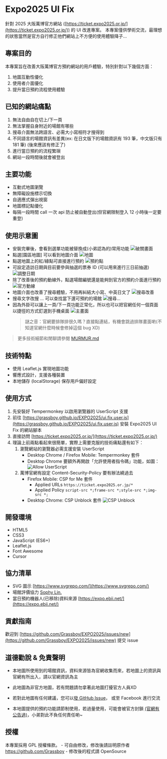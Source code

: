 # Expo2025 UI Fix

針對 2025 大阪萬博官方網站 ([https://ticket.expo2025.or.jp/](https://ticket.expo2025.or.jp/)) 的 UI 改進專案。
本專案僅供學術交流，最理想的狀態當然是官方自行修正他們網站上不方便的使用體驗降子…

## 專案目的

本專案旨在改善大阪萬博官方預約網站的用戶體驗，特別針對以下幾個方面：

1. 地圖互動性優化
2. 使用者介面優化
3. 提升當日預約流程使用體驗

## 已知的網站痛點

1. 無法自由自在切上/下一頁
1. 無法掌握自身附近的場館有哪些
1. 搜尋介面無法跨語言、必需大小寫相符才搜得到
1. 不同語言的場館資訊有差異(ex: 在日文版下的場館資訊有 193 筆，中文版只有 181 筆) (後來應該有修正了)
1. 進行當日預約的流程繁瑣
1. 網站一段時間後就會被登出

## 主要功能

- 互動式地圖瀏覽
- 無障礙設施標示切換
- 自適應式彈出視窗
- 地圖標記點優化
- 每隔一段時間 call 一次 api 防止被自動登出(但官網限制登入 12 小時後一定要重登)

## 使用示意圖
- 安裝完畢後，會看到選單功能被替換成(小弟認為的)常用功能
   ![破關畫面](https://i.imgur.com/21hTAal.png)
- 點選[園區地圖] 可以看到地圖介面
   ![地圖](https://i.imgur.com/CVMo9r7.png)
- 點選地圖上的紅/綠點可直接進行預約
   ![預約點](https://i.imgur.com/9glWkHE.png)
- 可設定造訪日期與目前要參與抽選的票券 ID (可以用來進行三日前抽選)
   ![調整日期](https://i.imgur.com/A1BrWCr.png)
- 除了改善後的預約動線外，點選場館編號還是能夠到官方的預約介面進行預約
   ![官方動線](https://i.imgur.com/rIcQaKm.png)
- 地圖介面也改善了搜尋體驗，不用再糾結大小寫、中英日文了
   ![搜尋改善](https://i.imgur.com/uguh19m.png)
- 搜尋文字改搜 ... 可以查找當下還可預約的場館
   ![搜尋...](https://i.imgur.com/TCn5AfZ.png)
- 因為外掛可以讓上一頁/下一頁功能正常化，所以也可以把官網任何一個頁面以捷徑的方式釘選到手機桌面
   ![主畫面](https://i.imgur.com/xpcsiNE.png)
   > 謎之音：官網要排隊排很久嗎？直接點連結，有機會跳過排隊畫面喲(不知道官網什麼時候會修掉這個 bug XD)

> 更多技術細節和閒聊請參閱 [MURMUR.md](./MURMUR.md)

## 技術特點

- 使用 Leaflet.js 實現地圖功能
- 響應式設計，支援各種裝置
- 本地儲存 (localStorage) 保存用戶偏好設定

## 使用方式

1. 先安裝好 Tempermonkey 以啟用瀏覽器的 UserScript 支援
1. 前往 [https://grassboy.github.io/EXPO2025/ui.fix.user.js](https://grassboy.github.io/EXPO2025/ui.fix.user.js) 安裝 Expo2025 UI Fix 的網站腳本
1. 直接訪問 [https://ticket.expo2025.or.jp/](https://ticket.expo2025.or.jp/)
1. 理論上前兩點看起來很簡單，實際上需要克服的技術痛點還有如下：
    1. 瀏覽網站的瀏覽器必需支援安裝 UserScript
        - Desktop Chrome / Firefox Mobile: Tempermonkey 套件
        - Desktop Chrome 要額外再開啟「允許使用者指令碼」功能，如圖：
            ![Allow UserScript](https://i.imgur.com/XARiSKf.png)
    1. 萬博官網有設定 Content-Security-Policy 要有辦法繞過去
        - Firefox Mobile: CSP for Me 套件
            - Applied URLs ```https://ticket.expo2025.or.jp/*```
            - Applied Policy ```script-src *;frame-src *;style-src *;img-src *; ```
        - Desktop Chrome: CSP Unblock 套件
            ![CSP Unblock](https://i.imgur.com/DcFEIBw.png)

## 開發環境

- HTML5
- CSS3
- JavaScript (ES6+)
- Leaflet.js
- Font Awesome
- Cursor 

## 協力清單
 - SVG 圖示 [https://www.svgrepo.com/](https://www.svgrepo.com/)
 - 場館評價協力 [Sophy Lin.](https://docs.google.com/spreadsheets/d/e/2PACX-1vQ2iOPhoVcIdiR4fha8-YV0zbFeKJHwXBD97_FqSuSUdWrLm82dUnsmtvZpxY4qQpe0UYTXMCbhFMaK/pubhtml?fbclid=IwY2xjawJ2nuJleHRuA2FlbQIxMABicmlkETFESUlkSWt0dWFZNzUzUUFLAR6AegBApEHvz8N76TT7bg-AdbbMuXpi9S0MTgardWOyHlDxJiFa_XJf20tVYg_aem_EHqJW0lUFvytpd1KdWWAQA)
 - 當日預約機器人(已移除)資料來源 [https://expo.ebii.net/](https://expo.ebii.net/)

## 貢獻指南

歡迎到 [https://github.com/Grassboy/EXPO2025/issues/new](https://github.com/Grassboy/EXPO2025/issues/new) 提交 issue

## 道德勸說 & 免責聲明

- 本地圖所使用到的場館資訊，資料來源皆為官網收集而來，若地圖上的資訊與官網有所出入，請以官網資訊為主
- 此地圖為非官方地圖，若有問題請勿拿著此地圖打擾官方人員XD

- 若對此地圖有任何建議，您可以[發 GitHub Issue](https://github.com/Grassboy/EXPO2025/issues/new)， 或至 Facebook 進行交流
- 本地圖提供的預約功能請節制使用，若過量使用，可能會被官方封鎖 [(官網有公告過)](https://www.expo2025.or.jp.t.att.hp.transer.com/news/news-20250828-02/)，小弟對此不負任何責任喲~

## 授權

本專案採用 GPL 授權條款。 
    - 可自由修改，修改後請註明原作者 https://github.com/Grassboy
    - 修改後的程式請 OpenSource